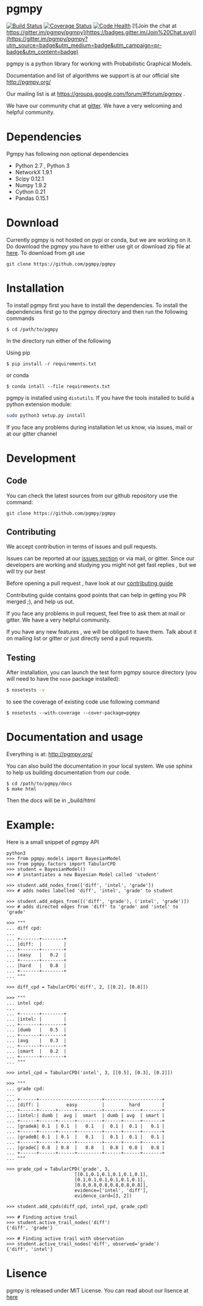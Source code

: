 pgmpy
=====
[![Build Status](https://travis-ci.org/pgmpy/pgmpy.svg?style=flat)](https://travis-ci.org/pgmpy/pgmpy)
[![Coverage Status](https://coveralls.io/repos/pgmpy/pgmpy/badge.svg?branch=dev)](https://coveralls.io/r/pgmpy/pgmpy?branch=dev)
[![Code Health](https://landscape.io/github/pgmpy/pgmpy/dev/landscape.svg?style=flat)](https://landscape.io/github/pgmpy/pgmpy/dev)
[![Join the chat at https://gitter.im/pgmpy/pgmpy](https://badges.gitter.im/Join%20Chat.svg)](https://gitter.im/pgmpy/pgmpy?utm_source=badge&utm_medium=badge&utm_campaign=pr-badge&utm_content=badge)

pgmpy is a python library for working with Probabilistic Graphical Models.

Documentation  and list of algorithms we support is at our official site http://pgmpy.org/

Our mailing list is at https://groups.google.com/forum/#!forum/pgmpy .

We have our community chat at [gitter](https://gitter.im/pgmpy/pgmpy). We have a very welcoming and helpful community.

Dependencies
=============
Pgmpy has following non optional dependencies
- Python 2.7 , Python 3 
- NetworkX 1.9.1 
- Scipy 0.12.1 
- Numpy 1.9.2 
- Cython 0.21 
- Pandas 0.15.1 

Download
=========
Currently pgmpy is not hosted on pypi or conda, but we are working on it.
Do download the pgmpy you have to either use git or download zip file at [here](https://github.com/pgmpy/pgmpy/archive/dev.zip).
To download from git use
```
git clone https://github.com/pgmpy/pgmpy
```

Installation
=============
To install pgmpy first you have to install the dependencies.
To install the dependencies first go to the pgmpy directory and then run the following commands
```
$ cd /path/to/pgmpy
```
In the directory run either of the following

Using pip
```
$ pip install -r requirements.txt
```
or conda
```
$ conda intall --file requirements.txt
```
pgmpy is installed using `distutils`. If you have the tools installed
to build a python extension module:

```bash
sudo python3 setup.py install
```

If you face any problems during installation let us know, via issues, mail or at our gitter channel

Development
============

Code
----

You can check the latest sources from our github repository 
use the command:

    git clone https://github.com/pgmpy/pgmpy

Contributing
------------
We accept contribution in terms of issues and pull requests.

Issues can be reported at our [issues section](https://github.com/pgmpy/pgmpy/issues) or via mail, or gitter.
Since our developers are working and studying you might not get fast replies , but we will try our best

Before opening a pull request , have look at our [contributing guide](
https://github.com/pgmpy/pgmpy/blob/dev/Contributing.md)

Contributing guide contains good points that can help in getting you PR merged ;), and help us out.

If you face any problems in pull request, feel free to ask them at mail or gitter. We have a very helpful community.

If you have any new features , we will be obliged to have them. Talk about it on mailing list or gitter
or just directly send a pull requests.

Testing
-------

After installation, you can launch the test form pgmpy
source directory (you will need to have the ``nose`` package installed):
```bash
$ nosetests -v
```
to see the coverage of existing code use following command
```
$ nosetests --with-coverage --cover-package=pgmpy
```

Documentation and usage
=======================

Everything is at:
http://pgmpy.org/

You can also build the documentation in your local system. We use sphinx to help us building documentation from our code.
```
$ cd /path/to/pgmpy/docs
$ make html
```
Then the docs will be in _build/html

Example:
========
Here is a small snippet of pgmpy API
```
python3
>>> from pgmpy.models import BayesianModel
>>> from pgmpy.factors import TabularCPD
>>> student = BayesianModel()
>>> # instantiates a new Bayesian Model called 'student'

>>> student.add_nodes_from(['diff', 'intel', 'grade'])
>>> # adds nodes labelled 'diff', 'intel', 'grade' to student

>>> student.add_edges_from([('diff', 'grade'), ('intel', 'grade')])
>>> # adds directed edges from 'diff' to 'grade' and 'intel' to 'grade'

>>> """
... diff cpd:
...
... +-------+--------+
... |diff:  |        |
... +-------+--------+
... |easy	|	0.2	 |
... +-------+--------+
... |hard	|	0.8	 |
... +-------+--------+
... """

>>> diff_cpd = TabularCPD('diff', 2, [[0.2], [0.8]])

>>> """
... intel cpd:
...
... +-------+--------+
... |intel: |        |
... +-------+--------+
... |dumb	|	0.5	 |
... +-------+--------+
... |avg	|	0.3	 |
... +-------+--------+
... |smart	|	0.2	 |
... +-------+--------+
... """

>>> intel_cpd = TabularCPD('intel', 3, [[0.5], [0.3], [0.2]])

>>> """
... grade cpd:
...
... +------+-----------------------+---------------------+
... |diff: |          easy         |         hard        |
... +------+------+------+---------+------+------+-------+
... |intel:| dumb |  avg |  smart  | dumb | avg  | smart |
... +------+------+------+---------+------+------+-------+
... |gradeA| 0.1  | 0.1  |   0.1   |  0.1 |  0.1 |   0.1 |
... +------+------+------+---------+------+------+-------+
... |gradeB| 0.1  | 0.1  |   0.1   |  0.1 |  0.1 |   0.1 |
... +------+------+------+---------+------+------+-------+
... |gradeC| 0.8  | 0.8  |   0.8   |  0.8 |  0.8 |   0.8 |
... +------+------+------+---------+------+------+-------+
... """

>>> grade_cpd = TabularCPD('grade', 3,
					     [[0.1,0.1,0.1,0.1,0.1,0.1],
                         [0.1,0.1,0.1,0.1,0.1,0.1], 
                         [0.8,0.8,0.8,0.8,0.8,0.8]],
					     evidence=['intel', 'diff'],
					     evidence_card=[3, 2])

>>> student.add_cpds(diff_cpd, intel_cpd, grade_cpd)

>>> # Finding active trail
>>> student.active_trail_nodes('diff')
{'diff', 'grade'}

>>> # Finding active trail with observation
>>> student.active_trail_nodes('diff', observed='grade')
{'diff', 'intel'}

```
Lisence
=======
pgmpy is released under MIT License. You can read about our lisence at [here](https://github.com/pgmpy/pgmpy/blob/dev/LICENSE)

